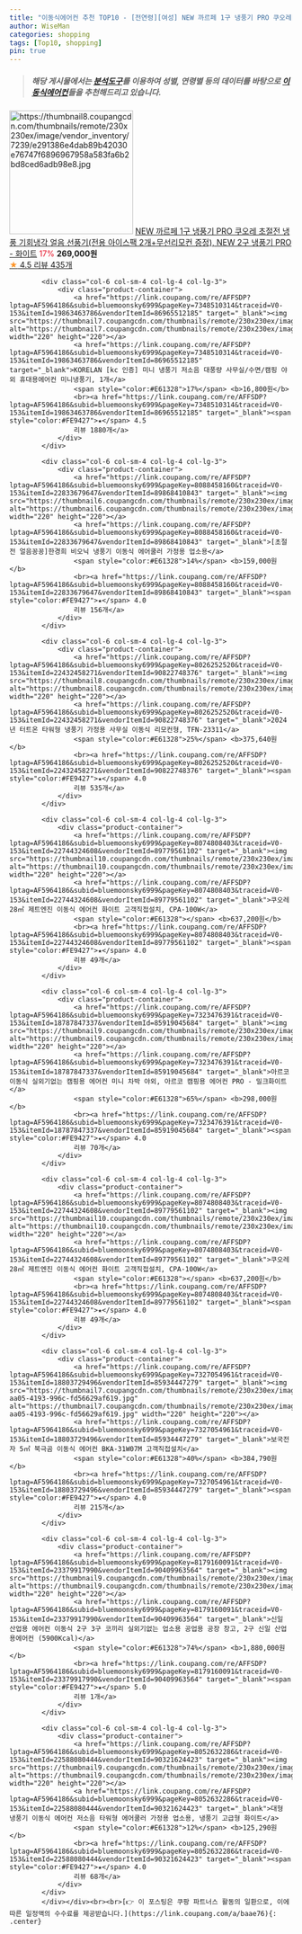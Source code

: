 ```yaml
---
title: "이동식에어컨 추천 TOP10 - [전연령][여성] NEW 까르페 1구 냉풍기 PRO 쿠오레 초절전 냉풍 기회냉각 얼음 선풍기(전용 아이스팩 2개+무선리모컨 증정), NEW 2"
author: WiseMan
categories: shopping
tags: [Top10, shopping]
pin: true
---
```


> ##### 해당 게시물에서는 [**분석도구**](https://itemscout.io/)를 이용하여 **성별**, **연령별** 등의 데이터를 바탕으로 [**이동식에어컨**](https://link.coupang.com/a/baae76)들을 추천해드리고 있습니다.
<div class="container"><div class="row">
            <div class="col-6 col-sm-4 col-lg-4 col-lg-3">
                <div class="product-container">
                    <a href="https://link.coupang.com/re/AFFSDP?lptag=AF5964186&subid=bluemoonsky6999&pageKey=7221638946&traceid=V0-153&itemId=23799540351&vendorItemId=90823476919" target="_blank"><img src="https://thumbnail8.coupangcdn.com/thumbnails/remote/230x230ex/image/vendor_inventory/7239/e291386e4dab89b42030e76747f6896967958a583fa6b2bd8ced6adb98e8.jpg" alt="https://thumbnail8.coupangcdn.com/thumbnails/remote/230x230ex/image/vendor_inventory/7239/e291386e4dab89b42030e76747f6896967958a583fa6b2bd8ced6adb98e8.jpg" width="220" height="220"></a>
                    <a href="https://link.coupang.com/re/AFFSDP?lptag=AF5964186&subid=bluemoonsky6999&pageKey=7221638946&traceid=V0-153&itemId=23799540351&vendorItemId=90823476919" target="_blank">NEW 까르페 1구 냉풍기 PRO 쿠오레 초절전 냉풍 기회냉각 얼음 선풍기(전용 아이스팩 2개+무선리모컨 증정), NEW 2구 냉풍기 PRO - 화이트</a>
                    <span style="color:#E61328">17%</span> <b>269,000원</b>
                    <br><a href="https://link.coupang.com/re/AFFSDP?lptag=AF5964186&subid=bluemoonsky6999&pageKey=7221638946&traceid=V0-153&itemId=23799540351&vendorItemId=90823476919" target="_blank"><span style="color:#FE9427">★</span> 4.5
                    리뷰 435개</a>
                </div>
            </div>
            
            <div class="col-6 col-sm-4 col-lg-4 col-lg-3">
                <div class="product-container">
                    <a href="https://link.coupang.com/re/AFFSDP?lptag=AF5964186&subid=bluemoonsky6999&pageKey=7348510314&traceid=V0-153&itemId=19863463786&vendorItemId=86965512185" target="_blank"><img src="https://thumbnail7.coupangcdn.com/thumbnails/remote/230x230ex/image/0820_amir_esrgan_inf80k_batch_0_max3k/bdba/1c289b0815238479c6b4ffd979d8c90474b4401c4c276d4cd642b96e868c.jpg" alt="https://thumbnail7.coupangcdn.com/thumbnails/remote/230x230ex/image/0820_amir_esrgan_inf80k_batch_0_max3k/bdba/1c289b0815238479c6b4ffd979d8c90474b4401c4c276d4cd642b96e868c.jpg" width="220" height="220"></a>
                    <a href="https://link.coupang.com/re/AFFSDP?lptag=AF5964186&subid=bluemoonsky6999&pageKey=7348510314&traceid=V0-153&itemId=19863463786&vendorItemId=86965512185" target="_blank">KORELAN [kc 인증] 미니 냉풍기 저소음 대풍량 사무실/수면/캠핑 야외 휴대용에어컨 미니냉풍기, 1개</a>
                    <span style="color:#E61328">17%</span> <b>16,800원</b>
                    <br><a href="https://link.coupang.com/re/AFFSDP?lptag=AF5964186&subid=bluemoonsky6999&pageKey=7348510314&traceid=V0-153&itemId=19863463786&vendorItemId=86965512185" target="_blank"><span style="color:#FE9427">★</span> 4.5
                    리뷰 1880개</a>
                </div>
            </div>
            
            <div class="col-6 col-sm-4 col-lg-4 col-lg-3">
                <div class="product-container">
                    <a href="https://link.coupang.com/re/AFFSDP?lptag=AF5964186&subid=bluemoonsky6999&pageKey=8088458160&traceid=V0-153&itemId=22833679647&vendorItemId=89868410843" target="_blank"><img src="https://thumbnail6.coupangcdn.com/thumbnails/remote/230x230ex/image/vendor_inventory/0256/2e9058102130f78fa1e48a350dc62a94178022b642cea677e473c2c57d2c.png" alt="https://thumbnail6.coupangcdn.com/thumbnails/remote/230x230ex/image/vendor_inventory/0256/2e9058102130f78fa1e48a350dc62a94178022b642cea677e473c2c57d2c.png" width="220" height="220"></a>
                    <a href="https://link.coupang.com/re/AFFSDP?lptag=AF5964186&subid=bluemoonsky6999&pageKey=8088458160&traceid=V0-153&itemId=22833679647&vendorItemId=89868410843" target="_blank">[초절전 얼음꽁꽁]한경희 비오닉 냉풍기 이동식 에어쿨러 가정용 업소용</a>
                    <span style="color:#E61328">14%</span> <b>159,000원</b>
                    <br><a href="https://link.coupang.com/re/AFFSDP?lptag=AF5964186&subid=bluemoonsky6999&pageKey=8088458160&traceid=V0-153&itemId=22833679647&vendorItemId=89868410843" target="_blank"><span style="color:#FE9427">★</span> 4.0
                    리뷰 156개</a>
                </div>
            </div>
            
            <div class="col-6 col-sm-4 col-lg-4 col-lg-3">
                <div class="product-container">
                    <a href="https://link.coupang.com/re/AFFSDP?lptag=AF5964186&subid=bluemoonsky6999&pageKey=8026252520&traceid=V0-153&itemId=22432458271&vendorItemId=90822748376" target="_blank"><img src="https://thumbnail8.coupangcdn.com/thumbnails/remote/230x230ex/image/vendor_inventory/90e4/2d6d0f2d39bdf4a713a4b958898b999b13ac5eb0f1db2daa9e2fd5937570.jpg" alt="https://thumbnail8.coupangcdn.com/thumbnails/remote/230x230ex/image/vendor_inventory/90e4/2d6d0f2d39bdf4a713a4b958898b999b13ac5eb0f1db2daa9e2fd5937570.jpg" width="220" height="220"></a>
                    <a href="https://link.coupang.com/re/AFFSDP?lptag=AF5964186&subid=bluemoonsky6999&pageKey=8026252520&traceid=V0-153&itemId=22432458271&vendorItemId=90822748376" target="_blank">2024년 터트온 타워형 냉풍기 가정용 사무실 이동식 리모컨형, TFN-23311</a>
                    <span style="color:#E61328">25%</span> <b>375,640원</b>
                    <br><a href="https://link.coupang.com/re/AFFSDP?lptag=AF5964186&subid=bluemoonsky6999&pageKey=8026252520&traceid=V0-153&itemId=22432458271&vendorItemId=90822748376" target="_blank"><span style="color:#FE9427">★</span> 4.0
                    리뷰 535개</a>
                </div>
            </div>
            
            <div class="col-6 col-sm-4 col-lg-4 col-lg-3">
                <div class="product-container">
                    <a href="https://link.coupang.com/re/AFFSDP?lptag=AF5964186&subid=bluemoonsky6999&pageKey=8074808403&traceid=V0-153&itemId=22744324608&vendorItemId=89779561102" target="_blank"><img src="https://thumbnail10.coupangcdn.com/thumbnails/remote/230x230ex/image/0820_amir_esrgan_inf80k_batch_2_max3k/0bcf/18c07e7efc1f9e87fbd613421af0fb6d8d3a3153b7a82ffcd7d79568cade.jpg" alt="https://thumbnail10.coupangcdn.com/thumbnails/remote/230x230ex/image/0820_amir_esrgan_inf80k_batch_2_max3k/0bcf/18c07e7efc1f9e87fbd613421af0fb6d8d3a3153b7a82ffcd7d79568cade.jpg" width="220" height="220"></a>
                    <a href="https://link.coupang.com/re/AFFSDP?lptag=AF5964186&subid=bluemoonsky6999&pageKey=8074808403&traceid=V0-153&itemId=22744324608&vendorItemId=89779561102" target="_blank">쿠오레 28㎡ 제트엔진 이동식 에어컨 화이트 고객직접설치, CPA-100W</a>
                    <span style="color:#E61328"></span> <b>637,200원</b>
                    <br><a href="https://link.coupang.com/re/AFFSDP?lptag=AF5964186&subid=bluemoonsky6999&pageKey=8074808403&traceid=V0-153&itemId=22744324608&vendorItemId=89779561102" target="_blank"><span style="color:#FE9427">★</span> 4.0
                    리뷰 49개</a>
                </div>
            </div>
            
            <div class="col-6 col-sm-4 col-lg-4 col-lg-3">
                <div class="product-container">
                    <a href="https://link.coupang.com/re/AFFSDP?lptag=AF5964186&subid=bluemoonsky6999&pageKey=7323476391&traceid=V0-153&itemId=18787847337&vendorItemId=85919045684" target="_blank"><img src="https://thumbnail9.coupangcdn.com/thumbnails/remote/230x230ex/image/vendor_inventory/4633/9dcb52d80d896a3bf2ef6fe000a0b0da5c0292381dad6689b82fd91d3544.png" alt="https://thumbnail9.coupangcdn.com/thumbnails/remote/230x230ex/image/vendor_inventory/4633/9dcb52d80d896a3bf2ef6fe000a0b0da5c0292381dad6689b82fd91d3544.png" width="220" height="220"></a>
                    <a href="https://link.coupang.com/re/AFFSDP?lptag=AF5964186&subid=bluemoonsky6999&pageKey=7323476391&traceid=V0-153&itemId=18787847337&vendorItemId=85919045684" target="_blank">아르코 이동식 실외기없는 캠핑용 에어컨 미니 차박 야외, 아르코 캠핑용 에어컨 PRO - 밀크화이트</a>
                    <span style="color:#E61328">65%</span> <b>298,000원</b>
                    <br><a href="https://link.coupang.com/re/AFFSDP?lptag=AF5964186&subid=bluemoonsky6999&pageKey=7323476391&traceid=V0-153&itemId=18787847337&vendorItemId=85919045684" target="_blank"><span style="color:#FE9427">★</span> 4.0
                    리뷰 70개</a>
                </div>
            </div>
            
            <div class="col-6 col-sm-4 col-lg-4 col-lg-3">
                <div class="product-container">
                    <a href="https://link.coupang.com/re/AFFSDP?lptag=AF5964186&subid=bluemoonsky6999&pageKey=8074808403&traceid=V0-153&itemId=22744324608&vendorItemId=89779561102" target="_blank"><img src="https://thumbnail10.coupangcdn.com/thumbnails/remote/230x230ex/image/0820_amir_esrgan_inf80k_batch_2_max3k/0bcf/18c07e7efc1f9e87fbd613421af0fb6d8d3a3153b7a82ffcd7d79568cade.jpg" alt="https://thumbnail10.coupangcdn.com/thumbnails/remote/230x230ex/image/0820_amir_esrgan_inf80k_batch_2_max3k/0bcf/18c07e7efc1f9e87fbd613421af0fb6d8d3a3153b7a82ffcd7d79568cade.jpg" width="220" height="220"></a>
                    <a href="https://link.coupang.com/re/AFFSDP?lptag=AF5964186&subid=bluemoonsky6999&pageKey=8074808403&traceid=V0-153&itemId=22744324608&vendorItemId=89779561102" target="_blank">쿠오레 28㎡ 제트엔진 이동식 에어컨 화이트 고객직접설치, CPA-100W</a>
                    <span style="color:#E61328"></span> <b>637,200원</b>
                    <br><a href="https://link.coupang.com/re/AFFSDP?lptag=AF5964186&subid=bluemoonsky6999&pageKey=8074808403&traceid=V0-153&itemId=22744324608&vendorItemId=89779561102" target="_blank"><span style="color:#FE9427">★</span> 4.0
                    리뷰 49개</a>
                </div>
            </div>
            
            <div class="col-6 col-sm-4 col-lg-4 col-lg-3">
                <div class="product-container">
                    <a href="https://link.coupang.com/re/AFFSDP?lptag=AF5964186&subid=bluemoonsky6999&pageKey=7327054961&traceid=V0-153&itemId=18803729496&vendorItemId=85934447279" target="_blank"><img src="https://thumbnail7.coupangcdn.com/thumbnails/remote/230x230ex/image/retail/images/2023/05/11/9/9/38e0db71-aa05-4193-996c-fd56629af619.jpg" alt="https://thumbnail7.coupangcdn.com/thumbnails/remote/230x230ex/image/retail/images/2023/05/11/9/9/38e0db71-aa05-4193-996c-fd56629af619.jpg" width="220" height="220"></a>
                    <a href="https://link.coupang.com/re/AFFSDP?lptag=AF5964186&subid=bluemoonsky6999&pageKey=7327054961&traceid=V0-153&itemId=18803729496&vendorItemId=85934447279" target="_blank">보국전자 5㎡ 북극곰 이동식 에어컨 BKA-31W07M 고객직접설치</a>
                    <span style="color:#E61328">40%</span> <b>384,790원</b>
                    <br><a href="https://link.coupang.com/re/AFFSDP?lptag=AF5964186&subid=bluemoonsky6999&pageKey=7327054961&traceid=V0-153&itemId=18803729496&vendorItemId=85934447279" target="_blank"><span style="color:#FE9427">★</span> 4.0
                    리뷰 215개</a>
                </div>
            </div>
            
            <div class="col-6 col-sm-4 col-lg-4 col-lg-3">
                <div class="product-container">
                    <a href="https://link.coupang.com/re/AFFSDP?lptag=AF5964186&subid=bluemoonsky6999&pageKey=8179160091&traceid=V0-153&itemId=23379917990&vendorItemId=90409963564" target="_blank"><img src="https://thumbnail9.coupangcdn.com/thumbnails/remote/230x230ex/image/vendor_inventory/eb1a/b0e885bb239409a2fa00efda267c8cdd38399d06dd5b970d8901849be9e3.jpg" alt="https://thumbnail9.coupangcdn.com/thumbnails/remote/230x230ex/image/vendor_inventory/eb1a/b0e885bb239409a2fa00efda267c8cdd38399d06dd5b970d8901849be9e3.jpg" width="220" height="220"></a>
                    <a href="https://link.coupang.com/re/AFFSDP?lptag=AF5964186&subid=bluemoonsky6999&pageKey=8179160091&traceid=V0-153&itemId=23379917990&vendorItemId=90409963564" target="_blank">신일 산업용 에어컨 이동식 2구 3구 코끼리 실외기없는 업소용 공업용 공장 창고, 2구 신일 산업용에어컨 (5900Kcal)</a>
                    <span style="color:#E61328">74%</span> <b>1,880,000원</b>
                    <br><a href="https://link.coupang.com/re/AFFSDP?lptag=AF5964186&subid=bluemoonsky6999&pageKey=8179160091&traceid=V0-153&itemId=23379917990&vendorItemId=90409963564" target="_blank"><span style="color:#FE9427">★</span> 5.0
                    리뷰 1개</a>
                </div>
            </div>
            
            <div class="col-6 col-sm-4 col-lg-4 col-lg-3">
                <div class="product-container">
                    <a href="https://link.coupang.com/re/AFFSDP?lptag=AF5964186&subid=bluemoonsky6999&pageKey=8052632286&traceid=V0-153&itemId=22588080444&vendorItemId=90321624423" target="_blank"><img src="https://thumbnail9.coupangcdn.com/thumbnails/remote/230x230ex/image/0820_amir_esrgan_inf80k_batch_0_max3k/5613/19ecc8c957b8731538d2ff8c89dace63e6b4ca3d35bf1958dc8dc276c61a.png" alt="https://thumbnail9.coupangcdn.com/thumbnails/remote/230x230ex/image/0820_amir_esrgan_inf80k_batch_0_max3k/5613/19ecc8c957b8731538d2ff8c89dace63e6b4ca3d35bf1958dc8dc276c61a.png" width="220" height="220"></a>
                    <a href="https://link.coupang.com/re/AFFSDP?lptag=AF5964186&subid=bluemoonsky6999&pageKey=8052632286&traceid=V0-153&itemId=22588080444&vendorItemId=90321624423" target="_blank">대형 냉풍기 이동식 에어컨 저소음 타워형 에어쿨러 가정용 업소용, 냉풍기 고급형 화이트</a>
                    <span style="color:#E61328">12%</span> <b>125,290원</b>
                    <br><a href="https://link.coupang.com/re/AFFSDP?lptag=AF5964186&subid=bluemoonsky6999&pageKey=8052632286&traceid=V0-153&itemId=22588080444&vendorItemId=90321624423" target="_blank"><span style="color:#FE9427">★</span> 4.0
                    리뷰 68개</a>
                </div>
            </div>
            </div></div><br><br>[👉 이 포스팅은 쿠팡 파트너스 활동의 일환으로, 이에 따른 일정액의 수수료를 제공받습니다.](https://link.coupang.com/a/baae76){: .center}